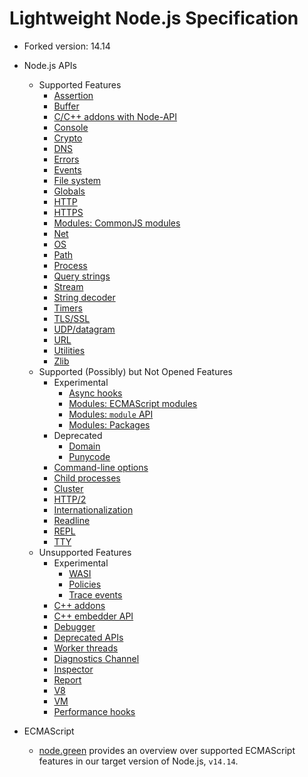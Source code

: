 # Lightweight Node.js Specification

* Forked version: 14.14

* Node.js APIs
  - Supported Features
    - [Assertion](https://nodejs.org/dist/latest-v14.x/docs/api/assert.html)
    - [Buffer](https://nodejs.org/dist/latest-v14.x/docs/api/buffer.html)
    - [C/C++ addons with Node-API](https://nodejs.org/dist/latest-v14.x/docs/api/n-api.html)
    - [Console](https://nodejs.org/dist/latest-v14.x/docs/api/console.html)
    - [Crypto](https://nodejs.org/dist/latest-v14.x/docs/api/crypto.html)
    - [DNS](https://nodejs.org/dist/latest-v14.x/docs/api/dns.html)
    - [Errors](https://nodejs.org/dist/latest-v14.x/docs/api/errors.html)
    - [Events](https://nodejs.org/dist/latest-v14.x/docs/api/events.html)
    - [File system](https://nodejs.org/dist/latest-v14.x/docs/api/fs.html)
    - [Globals](https://nodejs.org/dist/latest-v14.x/docs/api/globals.html)
    - [HTTP](https://nodejs.org/dist/latest-v14.x/docs/api/http.html)
    - [HTTPS](https://nodejs.org/dist/latest-v14.x/docs/api/https.html)
    - [Modules: CommonJS modules](https://nodejs.org/dist/latest-v14.x/docs/api/modules.html)
    - [Net](https://nodejs.org/dist/latest-v14.x/docs/api/net.html)
    - [OS](https://nodejs.org/dist/latest-v14.x/docs/api/os.html)
    - [Path](https://nodejs.org/dist/latest-v14.x/docs/api/path.html)
    - [Process](https://nodejs.org/dist/latest-v14.x/docs/api/process.html)
    - [Query strings](https://nodejs.org/dist/latest-v14.x/docs/api/querystring.html)
    - [Stream](https://nodejs.org/dist/latest-v14.x/docs/api/stream.html)
    - [String decoder](https://nodejs.org/dist/latest-v14.x/docs/api/string_decoder.html)
    - [Timers](https://nodejs.org/dist/latest-v14.x/docs/api/timers.html)
    - [TLS/SSL](https://nodejs.org/dist/latest-v14.x/docs/api/tls.html)
    - [UDP/datagram](https://nodejs.org/dist/latest-v14.x/docs/api/dgram.html)
    - [URL](https://nodejs.org/dist/latest-v14.x/docs/api/url.html)
    - [Utilities](https://nodejs.org/dist/latest-v14.x/docs/api/util.html)
    - [Zlib](https://nodejs.org/dist/latest-v14.x/docs/api/zlib.html)
  - Supported (Possibly) but Not Opened Features
    - Experimental
      - [Async hooks](https://nodejs.org/dist/latest-v14.x/docs/api/async_hooks.html)
      - [Modules: ECMAScript modules](https://nodejs.org/dist/latest-v14.x/docs/api/esm.html)
      - [Modules: `module` API](https://nodejs.org/dist/latest-v14.x/docs/api/module.html)
      - [Modules: Packages](https://nodejs.org/dist/latest-v14.x/docs/api/packages.html)
    - Deprecated
      - [Domain](https://nodejs.org/dist/latest-v14.x/docs/api/domain.html)
      - [Punycode](https://nodejs.org/dist/latest-v14.x/docs/api/punycode.html)
    - [Command-line options](https://nodejs.org/dist/latest-v14.x/docs/api/cli.html)
    - [Child processes](https://nodejs.org/dist/latest-v14.x/docs/api/child_process.html)
    - [Cluster](https://nodejs.org/dist/latest-v14.x/docs/api/cluster.html)
    - [HTTP/2](https://nodejs.org/dist/latest-v14.x/docs/api/http2.html)
    - [Internationalization](https://nodejs.org/dist/latest-v14.x/docs/api/intl.html)
    - [Readline](https://nodejs.org/dist/latest-v14.x/docs/api/readline.html)
    - [REPL](https://nodejs.org/dist/latest-v14.x/docs/api/repl.html)
    - [TTY](https://nodejs.org/dist/latest-v14.x/docs/api/tty.html)
  - Unsupported Features
    - Experimental
      - [WASI](https://nodejs.org/dist/latest-v14.x/docs/api/wasi.html)
      - [Policies](https://nodejs.org/dist/latest-v14.x/docs/api/policy.html)
      - [Trace events](https://nodejs.org/dist/latest-v14.x/docs/api/tracing.html)
    - [C++ addons](https://nodejs.org/dist/latest-v14.x/docs/api/addons.html)
    - [C++ embedder API](https://nodejs.org/dist/latest-v14.x/docs/api/embedding.html)
    - [Debugger](https://nodejs.org/dist/latest-v14.x/docs/api/debugger.html)
    - [Deprecated APIs](https://nodejs.org/dist/latest-v14.x/docs/api/deprecations.html)
    - [Worker threads](https://nodejs.org/dist/latest-v14.x/docs/api/worker_threads.html)
    - [Diagnostics Channel](https://nodejs.org/dist/latest-v14.x/docs/api/diagnostics_channel.html)
    - [Inspector](https://nodejs.org/dist/latest-v14.x/docs/api/inspector.html)
    - [Report](https://nodejs.org/dist/latest-v14.x/docs/api/report.html)
    - [V8](https://nodejs.org/dist/latest-v14.x/docs/api/v8.html)
    - [VM](https://nodejs.org/dist/latest-v14.x/docs/api/vm.html)
    - [Performance hooks](https://nodejs.org/dist/latest-v14.x/docs/api/perf_hooks.html)

* ECMAScript
  * [node.green](https://node.green/) provides an overview over supported ECMAScript features in our target version of Node.js, `v14.14`.
